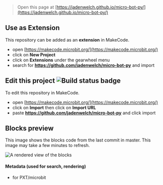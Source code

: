 
> Open this page at [https://jadenwelch.github.io/micro-bot-py/](https://jadenwelch.github.io/micro-bot-py/)

## Use as Extension

This repository can be added as an **extension** in MakeCode.

* open [https://makecode.microbit.org/](https://makecode.microbit.org/)
* click on **New Project**
* click on **Extensions** under the gearwheel menu
* search for **https://github.com/jadenwelch/micro-bot-py** and import

## Edit this project ![Build status badge](https://github.com/jadenwelch/micro-bot-py/workflows/MakeCode/badge.svg)

To edit this repository in MakeCode.

* open [https://makecode.microbit.org/](https://makecode.microbit.org/)
* click on **Import** then click on **Import URL**
* paste **https://github.com/jadenwelch/micro-bot-py** and click import

## Blocks preview

This image shows the blocks code from the last commit in master.
This image may take a few minutes to refresh.

![A rendered view of the blocks](https://github.com/jadenwelch/micro-bot-py/raw/master/.github/makecode/blocks.png)

#### Metadata (used for search, rendering)

* for PXT/microbit
<script src="https://makecode.com/gh-pages-embed.js"></script><script>makeCodeRender("{{ site.makecode.home_url }}", "{{ site.github.owner_name }}/{{ site.github.repository_name }}");</script>
